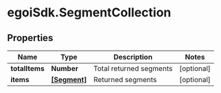 # egoiSdk.SegmentCollection

## Properties
Name | Type | Description | Notes
------------ | ------------- | ------------- | -------------
**totalItems** | **Number** | Total returned segments | [optional] 
**items** | [**[Segment]**](Segment.md) | Returned segments | [optional] 


